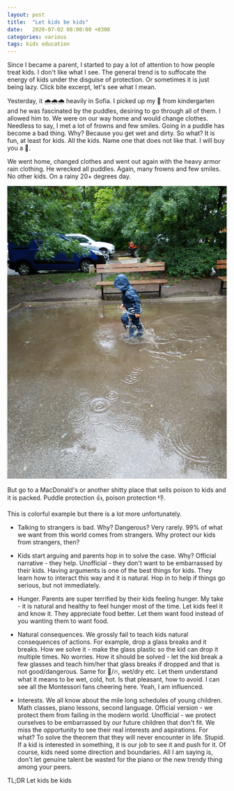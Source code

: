 ```yaml
---
layout: post
title:  "Let kids be kids"
date:   2020-07-02 08:00:00 +0300
categories: various
tags: kids education
---
```

Since I became a parent, I started to pay a lot of attention to how people treat kids. I don't like what I see. The general trend is to suffocate the energy of kids under the disguise of protection. Or sometimes it is just being lazy. Click bite excerpt, let's see what I mean.

Yesterday, it 🌧🌧🌧 heavily in Sofia. I picked up my 👶 from kindergarten and he was fascinated by the puddles, desiring to go through all of them. I allowed him to. We were on our way home and would change clothes. Needless to say, I met a lot of frowns and few smiles. Going in a puddle has become a bad thing. Why? Because you get wet and dirty. So what? It is fun, at least for kids. All the kids. Name one that does not like that. I will buy you a 🍺.

We went home, changed clothes and went out again with the heavy armor rain clothing. He wrecked all puddles. Again, many frowns and few smiles. No other kids. On a rainy 20+ degrees day.

<img src="/assets/kid running in rain.jpg" alt="Kid running in rain">

But go to a MacDonald's or another shitty place that sells poison to kids and it is packed. Puddle protection 👍, poison protection 👎.

This is colorful example but there is a lot more unfortunately.

* Talking to strangers is bad. Why? Dangerous? Very rarely. 99% of what we want from this world comes from strangers. Why protect our kids from strangers, then?

* Kids start arguing and parents hop in to solve the case. Why? Official narrative - they help. Unofficial - they don't want to be embarrassed by their kids. Having arguments is one of the best things for kids. They learn how to interact this way and it is natural. Hop in to help if things go serious, but not immediately.

* Hunger. Parents are super terrified by their kids feeling hunger. My take - it is natural and healthy to feel hunger most of the time. Let kids feel it and know it. They appreciate food better. Let them want food instead of you wanting them to want food.

* Natural consequences. We grossly fail to teach kids natural consequences of actions. For example, drop a glass breaks and it breaks. How we solve it - make the glass plastic so the kid can drop it multiple times. No worries. How it should be solved - let the kid break a few glasses and teach him/her that glass breaks if dropped and that is not good/dangerous. Same for 🧊/🔥, wet/dry etc. Let them understand what it means to be wet, cold, hot. Is that pleasant, how to avoid. I can see all the Montessori fans cheering here. Yeah, I am influenced.

* Interests. We all know about the mile long schedules of young children. Math classes, piano lessons, second language. Official version - we protect them from failing in the modern world. Unofficial - we protect ourselves to be embarrassed by our future children that don't fit. We miss the opportunity to see their real interests and aspirations. For what? To solve the theorem that they will never encounter in life. Stupid. If a kid is interested in something, it is our job to see it and push for it. Of course, kids need some direction and boundaries. All I am saying is, don't let genuine talent be wasted for the piano or the new trendy thing among your peers.

TL;DR Let kids be kids
